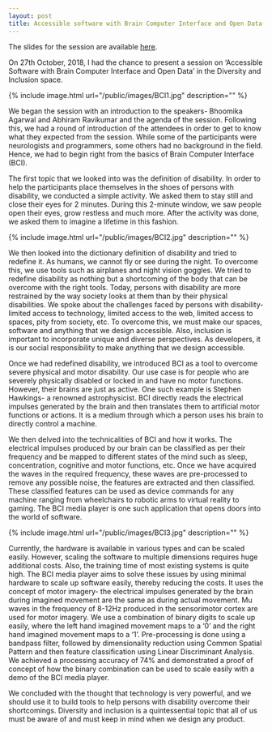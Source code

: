 ```yaml
---
layout: post
title: Accessible software with Brain Computer Interface and Open Data- Mozilla Festival 2018
---
```


The slides for the session are available [here](https://speakerdeck.com/bhoomika10/accessible-software-with-brain-computer-interface-and-open-data).

On 27th October, 2018, I had the chance to present a session on ‘Accessible Software with Brain Computer Interface and Open Data’ in the Diversity and Inclusion space.

{% include image.html url="/public/images/BCI1.jpg" description="" %}

We began the session with an introduction to the speakers- Bhoomika Agarwal and Abhiram Ravikumar and the agenda of the session. Following this, we had a round of introduction of the attendees in order to get to know what they expected from the session. While some of the participants were neurologists and programmers, some others had no background in the field. Hence, we had to begin right from the basics of Brain Computer Interface (BCI).

The first topic that we looked into was the definition of disability. In order to help the participants place themselves in the shoes of persons with disability, we conducted a simple activity. We asked them to stay still and close their eyes for 2 minutes. During this 2-minute window, we saw people open their eyes, grow restless and much more. After the activity was done, we asked them to imagine a lifetime in this fashion.

{% include image.html url="/public/images/BCI2.jpg" description="" %}

We then looked into the dictionary definition of disability and tried to redefine it. As humans, we cannot fly or see during the night. To overcome this, we use tools such as airplanes and night vision goggles. We tried to redefine disability as nothing but a shortcoming of the body that can be overcome with the right tools. Today, persons with disability are more restrained by the way society looks at them than by their physical disabilities. We spoke about the challenges faced by persons with disability- limited access to technology, limited access to the web, limited access to spaces, pity from society, etc. To overcome this, we must make our spaces, software and anything that we design accessible. Also, inclusion is important to incorporate unique and diverse perspectives. As developers, it is our social responsibility to make anything that we design accessible.

Once we had redefined disability, we introduced BCI as a tool to overcome severe physical and motor disability. Our use case is for people who are severely physically disabled or locked in and have no motor functions. However, their brains are just as active. One such example is Stephen Hawkings- a renowned astrophysicist. BCI directly reads the electrical impulses generated by the brain and then translates them to artificial motor functions or actions. It is a medium through which a person uses his brain to directly control a machine.

We then delved into the technicalities of BCI and how it works. The electrical impulses produced by our brain can be classified as per their frequency and be mapped to different states of the mind such as sleep, concentration, cognitive and motor functions, etc. Once we have acquired the waves in the required frequency, these waves are pre-processed to remove any possible noise, the features are extracted and then classified. These classified features can be used as device commands for any machine ranging from wheelchairs to robotic arms to virtual reality to gaming. The BCI media player is one such application that opens doors into the world of software.

{% include image.html url="/public/images/BCI3.jpg" description="" %}

Currently, the hardware is available in various types and can be scaled easily. However, scaling the software to multiple dimensions requires huge additional costs. Also, the training time of most existing systems is quite high. The BCI media player aims to solve these issues by using minimal hardware to scale up software easily, thereby reducing the costs. It uses the concept of motor imagery- the electrical impulses generated by the brain during imagined movement are the same as during actual movement. Mu waves in the frequency of 8-12Hz produced in the sensorimotor cortex are used for motor imagery. We use a combination of binary digits to scale up easily, where the left hand imagined movement maps to a ‘0’ and the right hand imagined movement maps to a ‘1’. Pre-processing is done using a bandpass filter, followed by dimensionality reduction using Common Spatial Pattern and then feature classification using Linear Discriminant Analysis. We achieved a processing accuracy of 74% and demonstrated a proof of concept of how the binary combination can be used to scale easily with a demo of the BCI media player.

We concluded with the thought that technology is very powerful, and we should use it to build tools to help persons with disability overcome their shortcomings. Diversity and inclusion is a quintessential topic that all of us must be aware of and must keep in mind when we design any product.